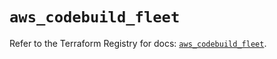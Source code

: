 # `aws_codebuild_fleet`

Refer to the Terraform Registry for docs: [`aws_codebuild_fleet`](https://registry.terraform.io/providers/hashicorp/aws/6.11.0/docs/resources/codebuild_fleet).
